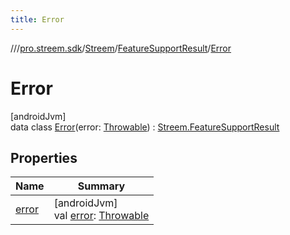 ```yaml
---
title: Error
---
```

//[<root>](../../../../../index.html)/[pro.streem.sdk](../../../index.html)/[Streem](../../index.html)/[FeatureSupportResult](../index.html)/[Error](index.html)



# Error



[androidJvm]\
data class [Error](index.html)(error: [Throwable](https://kotlinlang.org/api/latest/jvm/stdlib/kotlin/-throwable/index.html)) : [Streem.FeatureSupportResult](../index.html)



## Properties


| Name | Summary |
|---|---|
| [error](error.html) | [androidJvm]<br>val [error](error.html): [Throwable](https://kotlinlang.org/api/latest/jvm/stdlib/kotlin/-throwable/index.html) |

